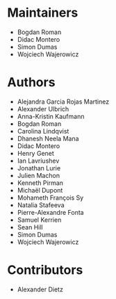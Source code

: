 # Maintainers

 - Bogdan Roman
 - Didac Montero
 - Simon Dumas
 - Wojciech Wajerowicz

# Authors

 - Alejandra Garcia Rojas Martinez
 - Alexander Ulbrich
 - Anna-Kristin Kaufmann
 - Bogdan Roman
 - Carolina Lindqvist
 - Dhanesh Neela Mana
 - Didac Montero
 - Henry Genet
 - Ian Lavriushev
 - Jonathan Lurie
 - Julien Machon
 - Kenneth Pirman
 - Michaël Dupont
 - Mohameth François Sy
 - Natalia Stafeeva
 - Pierre-Alexandre Fonta
 - Samuel Kerrien
 - Sean Hill
 - Simon Dumas
 - Wojciech Wajerowicz

# Contributors

 - Alexander Dietz

